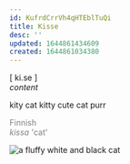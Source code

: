 ```yaml
---
id: KufrdCrrVh4qHTEblTuQi
title: Kisse
desc: ''
updated: 1644861434609
created: 1644861034380
---
```


[ ki.se ]<br>
*content*

kity cat kitty cute cat purr

<span style="color:gray">Finnish<br>*kissa* 'cat'</span>

![a fluffy white and black cat](https://upload.wikimedia.org/wikipedia/commons/thumb/8/81/Norwegian_forest_cat.jpg/220px-Norwegian_forest_cat.jpg)
